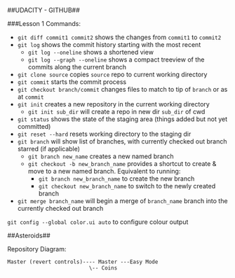 ##UDACITY - GITHUB##

###Lesson 1
Commands:

- `git diff commit1 commit2` shows the changes from `commit1` to `commit2`
- `git log` shows the commit history starting with the most recent
	- `git log --oneline` shows a shortened view
	- `git log --graph --oneline` shows a compact treeview of the commits along the current branch
- `git clone source` copies `source` repo to current working directory
- `git commit` starts the commit process
- `git checkout branch/commit` changes files to match to tip of `branch` or as at `commit`
- `git init` creates a new repository in the current working directory
	- `git init sub_dir` will create a repo in new dir `sub_dir` of cwd
- `git status` shows the state of the staging area (things added but not yet committed)
- `git reset --hard` resets working directory to the staging dir
- `git branch` will show list of branches, with currently checked out branch starred (if applicable)
	- `git branch new_name` creates a new named branch
	- `git checkout -b new_branch_name` provides a shortcut to create & move to a new named branch. Equivalent to running:
		- `git branch new_branch_name` to create the new branch
		- `git checkout new_branch_name` to switch to the newly created branch
- `git merge branch_name` will begin a merge of `branch_name` branch into the currently checked out branch

`git config --global color.ui auto` to configure colour output  




##Asteroids##

Repository Diagram:

	Master (revert controls)---- Master ---Easy Mode
                              \-- Coins

